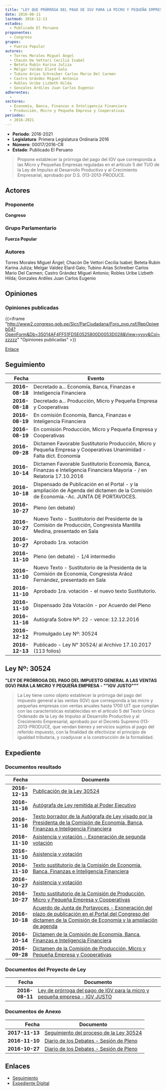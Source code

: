 ```yaml
---
title: "LEY QUE PRÓRROGA DEL PAGO DE IGV PARA LA MICRO Y PEQUEÑA EMPRESA-'IGV JUSTO'"
date: 2016-08-11
lastmod: 2016-12-13
estados: 
  - Publicado El Peruano
proponentes: 
  - Congreso
grupos: 
  - Fuerza Popular
autores: 
  - Torres Morales Miguel Ángel
  - Chacón De Vettori Cecilia Isabel
  - Beteta Rubín Karina Juliza
  - Melgar Valdez Elard Galo
  - Tubino Arias Schreiber Carlos Mario Del Carmen
  - Castro Grández Miguel Antonio
  - Robles Uribe Lizbeth Hilda
  - Gonzales Ardiles Juan Carlos Eugenio
adherentes: 
  - 
sectores: 
  - Economía, Banca, Finanzas e Inteligencia Financiera
  - Producción, Micro y Pequeña Empresa y Cooperativas
periodos: 
  - 2016-2021
---
```


- **Periodo**: 2016-2021
- **Legislatura**: Primera Legislatura Ordinaria 2016
- **Número**: 00017/2016-CR
- **Estado**: Publicado El Peruano

> Propone establecer la prórroga del pago del IGV que corresponda a las Micro y Pequeñas Empresas reguladas en el artículo 5 del TUO de la Ley de Impulso al Desarrollo Productivo y al Crecimiento Empresarial, aprobado por D.S. 013-2013-PRODUCE.


## Actores

### Proponente

**Congreso**

### Grupo Parlamentario

**Fuerza Popular**

### Autores

Torres Morales Miguel Ángel; Chacón De Vettori Cecilia Isabel; Beteta Rubín Karina Juliza; Melgar Valdez Elard Galo; Tubino Arias Schreiber Carlos Mario Del Carmen; Castro Grández Miguel Antonio; Robles Uribe Lizbeth Hilda; Gonzales Ardiles Juan Carlos Eugenio


## Opiniones

### Opiniones publicadas

{{<iframe "http://www2.congreso.gob.pe/Sicr/ParCiudadana/Foro_pvp.nsf/RepOpiweb04?OpenForm&Db=35014AF4FF51FD5E0525800D0053D028&View=yyyy&Col=zzzzz" "Opiniones publicadas" >}}

[Enlace](http://www2.congreso.gob.pe/Sicr/ParCiudadana/Foro_pvp.nsf/RepOpiweb04?OpenForm&Db=35014AF4FF51FD5E0525800D0053D028&View=yyyy&Col=zzzzz)

## Seguimiento

| Fecha | Evento |
|------:|--------|
| **2016-08-18** | Decretado a... Economía, Banca, Finanzas e Inteligencia Financiera|
| **2016-08-18** | Decretado a... Producción, Micro y Pequeña Empresa y Cooperativas|
| **2016-08-19** | En comisión Economía, Banca, Finanzas e Inteligencia Financiera|
| **2016-08-19** | En comisión Producción, Micro y Pequeña Empresa y Cooperativas|
| **2016-09-28** | Dictamen Favorable Sustitutorio Producción, Micro y Pequeña Empresa y Cooperativas Unanimidad - Falta dict. Economía|
| **2016-10-14** | Dictamen Favorable Sustitutorio Economía, Banca, Finanzas e Inteligencia Financiera Mayoria - / en Relatoría 17.10.2016|
| **2016-10-18** | Dispensado de Publicación en el Portal - y la ampliación de Agenda del dictamen de la Comisión de Economía.-Ac. JUNTA DE PORTAVOCES.|
| **2016-10-27** | Pleno (en debate)|
| **2016-10-27** | Nuevo Texto - Sustitutorio del Presidente de la Comisión de Producción, Congresista Mantilla Medina, presentado en Sala|
| **2016-10-27** | Aprobado 1ra. votación|
| **2016-11-10** | Pleno (en debate) - 1/4 intermedio|
| **2016-11-10** | Nuevo Texto - Sustitutorio de la Presidenta de la Comisión de Economía, Congresista Aráoz Fernández, presentado en Sala|
| **2016-11-10** | Aprobado 1ra. votación - el nuevo texto Sustitutorio.|
| **2016-11-10** | Dispensado 2da Votación - por Acuerdo del Pleno|
| **2016-11-16** | Autógrafa Sobre Nº: 22 - vence: 12.12.2016|
| **2016-12-12** | Promulgado Ley Nº: 30524|
| **2016-12-13** | Publicado - Ley N° 30524/ al Archivo 17.10.2017 (113 folios)|

## Ley Nº: 30524

**"LEY DE PRÓRROGA DEL PAGO DEL IMPUESTO GENERAL A LAS VENTAS (IGV) PARA LA MICRO Y PEQUEÑA EMPRESA - ""IGV JUSTO"""**

> La Ley tiene como objeto establecer la prórroga del pago del impuesto general a las ventas (IGV) que corresponda a las micro y pequeñas empresas con ventas anuales hasta 1700 UIT que cumplan con las características establecidas en el artículo 5 del Texto Único Ordenado de la Ley de Impulso al Desarrollo Productivo y al Crecimiento Empresarial, aprobado por el Decreto Supremo 013-2013-PRODUCE, que vendan bienes y servicios sujetos al pago del referido impuesto, con la finalidad de efectivizar el principio de igualdad tributaria, y coadyuvar a la construcción de la formalidad.


## Expediente


### Documentos resultado

| Fecha | Documento |
|------:|--------|
| **2016-12-13** | [Publicación de la Ley 30524](http://www.leyes.congreso.gob.pe/Documentos/2016_2021/ADLP/Normas_Legales/30524-LEY.pdf) |
| **2016-11-16** | [Autógrafa de Ley remitida al Poder Ejecutivo](http://www.leyes.congreso.gob.pe/Documentos/2016_2021/ADLP/Texto_Aprobado/AU0001720161116.pdf) |
| **2016-11-16** | [Texto borrador de la Autógrafa de Ley visado por la Presidenta de la Comisión de Economía, Banca, Finanzas e Inteligencia Financiera](http://www2.congreso.gob.pe/Sicr/TraDocEstProc/Contdoc03_2011.nsf/0/cc29c54da9b103150525811b0057240a/$FILE/BAU0001720161116.pdf) |
| **2016-11-10** | [Asistencia y votación - Exoneración de segunda votación](http://www.leyes.congreso.gob.pe/Documentos/2016_2021/Asistencia_y_Votacion/Proyectos_de_Ley/Exoneracion_de_Segunda_Votacion/EAV0001720161110.pdf) |
| **2016-11-10** | [Asistencia y votación](http://www.leyes.congreso.gob.pe/Documentos/2016_2021/Asistencia_y_Votacion/Proyectos_de_Ley/AV0001720161110.pdf) |
| **2016-11-10** | [Texto sustitutorio de la Comisión de Economía, Banca, Finanzas e Inteligencia Financiera](http://www.leyes.congreso.gob.pe/Documentos/2016_2021/Texto_Sustitutorio/Proyectos_de_Ley/TS0001720161110.pdf) |
| **2016-10-27** | [Asistencia y votación](http://www.leyes.congreso.gob.pe/Documentos/2016_2021/Asistencia_y_Votacion/Proyectos_de_Ley/AV0001720161027.pdf) |
| **2016-10-27** | [Texto sustitutorio de la Comisión de Producción, Micro y Pequeña Empresa y Cooperativas](http://www.leyes.congreso.gob.pe/Documentos/2016_2021/Texto_Sustitutorio/Proyectos_de_Ley/TS0001720161027.pdf) |
| **2016-10-18** | [Acuerdo de Junta de Portavoces - Exoneración del plazo de publicación en el Portal del Congreso del dictamen de la Comisión de Economía y la ampliación de agenda](http://www.leyes.congreso.gob.pe/Documentos/2016_2021/Acuerdos/Junta_Portavoces/AJP0001720161018.pdf) |
| **2016-10-14** | [Dictamen de la Comisión de Economía, Banca, Finanzas e Inteligencia Financiera](http://www.leyes.congreso.gob.pe/Documentos/2016_2021/Dictamenes/Proyectos_de_Ley/00017DC09MAY20161014..pdf) |
| **2016-09-28** | [Dictamen de la Comisión de Producción, Micro y Pequeña Empresa y Cooperativas](http://www.leyes.congreso.gob.pe/Documentos/2016_2021/Dictamenes/Proyectos_de_Ley/00017DC18MAY20160928..pdf) |

### Documentos del Proyecto de Ley

| Fecha | Documento |
|------:|--------|
| **2016-08-11** | [Ley de prórroga del pago de IGV para la micro y pequeña empresa - IGV JUSTO](http://www.leyes.congreso.gob.pe/Documentos/2016_2021/Proyectos_de_Ley_y_de_Resoluciones_Legislativas/PL00017_20160811.pdf) |

### Documentos de Anexo

| Fecha | Documento |
|------:|--------|
| **2017-11-13** | [Seguimiento del proceso de la Ley 30524](http://www.leyes.congreso.gob.pe/Documentos/2016_2021/Seguimiento_de_Proyectos_de_Ley/00017PL20171113.pdf) |
| **2016-11-10** | [Diario de los Debates - Sesión de Pleno](http://www2.congreso.gob.pe/Sicr/DiarioDebates/Publicad.nsf/SesionesPleno/05256D6E0073DFE9052580680011229E/$FILE/PLO-2016-18.pdf) |
| **2016-10-27** | [Diario de los Debates - Sesión de Pleno](http://www2.congreso.gob.pe/Sicr/DiarioDebates/Publicad.nsf/SesionesPleno/05256D6E0073DFE90525805A001467DB/$FILE/PLO-2016-17.pdf) |

## Enlaces 

- [Seguimiento](http://www2.congreso.gob.pe/Sicr/TraDocEstProc/CLProLey2016.nsf/f7fff46988ca05b1052578e100829cc7/3946a036f9ec21c90525800d00074aa9?OpenDocument)
- [Expediente Digital](http://www2.congreso.gob.pe/Sicr/TraDocEstProc/CLProLey2016.nsf/f7fff46988ca05b1052578e100829cc7/3946a036f9ec21c90525800d00074aa9?OpenDocument&Click=05257FB7005EB655.eb71d0cf91d8294e05256cdf006b5706/$Body/0.1C6C)
